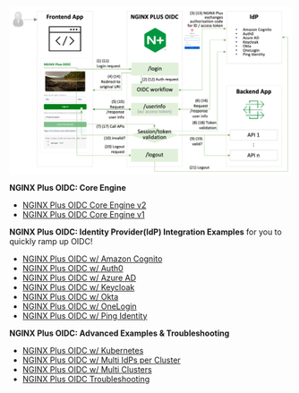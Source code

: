 <a href="URL_REDIRECT" target="blank"><img align="center" src=https://github.com/nginx-openid-connect/.github/raw/2cb406999549c66ece3dced3f2e64e3d978bb908/profile/img/nginx-oidc-flow.png /></a>

**NGINX Plus OIDC: Core Engine**
- [NGINX Plus OIDC Core Engine v2](https://github.com/nginx-openid-connect/nginx-oidc-core)
- [NGINX Plus OIDC Core Engine v1](https://github.com/nginx-openid-connect/nginx-oidc-core-v1)

**NGINX Plus OIDC: Identity Provider(IdP) Integration Examples** for you to quickly ramp up OIDC!
- [NGINX Plus OIDC w/ Amazon Cognito](https://github.com/nginx-openid-connect/nginx-oidc-amazon-cognito)
- [NGINX Plus OIDC w/ Auth0](https://github.com/nginx-openid-connect/nginx-oidc-auth0)
- [NGINX Plus OIDC w/ Azure AD](https://github.com/nginx-openid-connect/nginx-oidc-azure-ad)
- [NGINX Plus OIDC w/ Keycloak](https://github.com/nginx-openid-connect/nginx-oidc-keycloak)
- [NGINX Plus OIDC w/ Okta](https://github.com/nginx-openid-connect/nginx-oidc-okta)
- [NGINX Plus OIDC w/ OneLogin](https://github.com/nginx-openid-connect/nginx-oidc-onelogin)
- [NGINX Plus OIDC w/ Ping Identity](https://github.com/nginx-openid-connect/nginx-oidc-ping-identity)

**NGINX Plus OIDC: Advanced Examples & Troubleshooting**
- [NGINX Plus OIDC w/ Kubernetes](https://github.com/nginx-openid-connect/nginx-oidc-kubernetes)
- [NGINX Plus OIDC w/ Multi IdPs per Cluster](https://github.com/nginx-openid-connect/nginx-oidc-multi-idps)
- [NGINX Plus OIDC w/ Multi Clusters](https://github.com/nginx-openid-connect/nginx-oidc-multi-clusters)
- [NGINX Plus OIDC Troubleshooting](https://github.com/nginx-openid-connect/nginx-oidc-troubleshooting)
